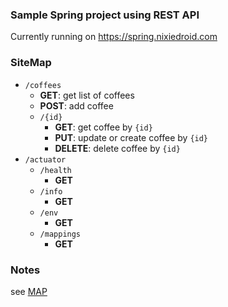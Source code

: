### Sample Spring project using REST API

Currently running on https://spring.nixiedroid.com

### SiteMap 
- `/coffees`
    - **GET**: get list of coffees
    - **POST**: add coffee
    - `/{id}`
        - **GET**: get coffee by `{id}`
        - **PUT**: update or create coffee by `{id}`
        - **DELETE**: delete coffee by `{id}`
- `/actuator`
    - `/health`
        - **GET**
    - `/info`
      - **GET**
    - `/env`
      - **GET**
    - `/mappings`
        - **GET**
    
### Notes
see [MAP](notes/MAP.md)
